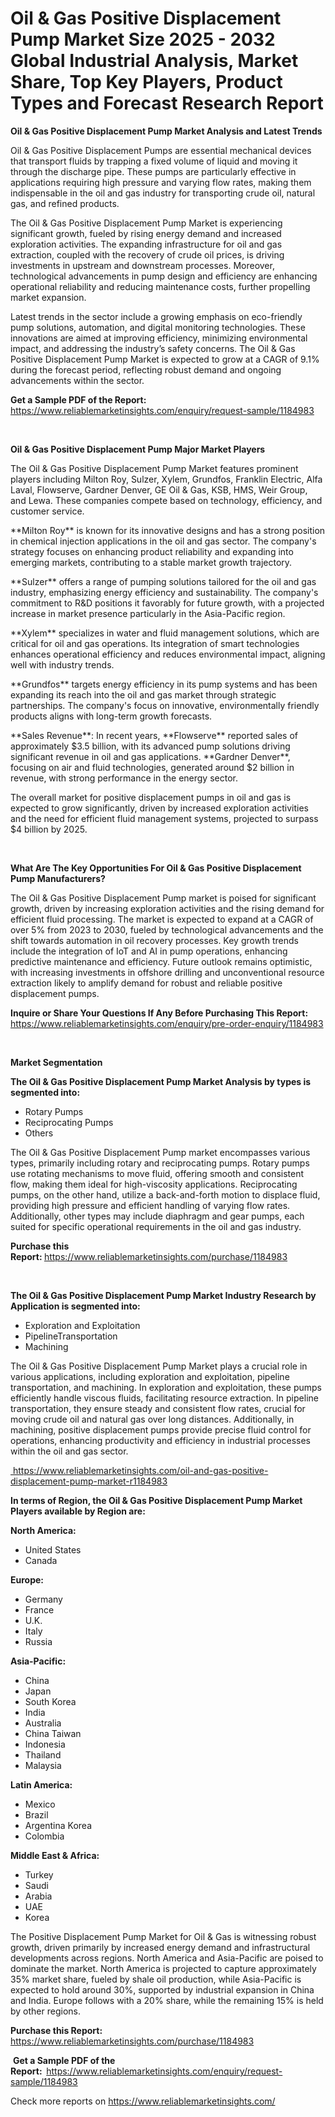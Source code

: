 <p><h1>Oil & Gas Positive Displacement Pump Market Size 2025 - 2032 Global Industrial Analysis, Market Share, Top Key Players, Product Types and Forecast Research Report</h1></p><p><strong>Oil & Gas Positive Displacement Pump Market Analysis and Latest Trends</strong></p>
<p><p>Oil & Gas Positive Displacement Pumps are essential mechanical devices that transport fluids by trapping a fixed volume of liquid and moving it through the discharge pipe. These pumps are particularly effective in applications requiring high pressure and varying flow rates, making them indispensable in the oil and gas industry for transporting crude oil, natural gas, and refined products.</p><p>The Oil & Gas Positive Displacement Pump Market is experiencing significant growth, fueled by rising energy demand and increased exploration activities. The expanding infrastructure for oil and gas extraction, coupled with the recovery of crude oil prices, is driving investments in upstream and downstream processes. Moreover, technological advancements in pump design and efficiency are enhancing operational reliability and reducing maintenance costs, further propelling market expansion.</p><p>Latest trends in the sector include a growing emphasis on eco-friendly pump solutions, automation, and digital monitoring technologies. These innovations are aimed at improving efficiency, minimizing environmental impact, and addressing the industry’s safety concerns. The Oil & Gas Positive Displacement Pump Market is expected to grow at a CAGR of 9.1% during the forecast period, reflecting robust demand and ongoing advancements within the sector.</p></p>
<p><strong>Get a Sample PDF of the Report:&nbsp;</strong> <a href="https://www.reliablemarketinsights.com/enquiry/request-sample/1184983?utm_campaign=3560&utm_medium=2&utm_source=Github&utm_content=ia&utm_term=28032025&utm_id=oil-gas-positive-displacement-pump">https://www.reliablemarketinsights.com/enquiry/request-sample/1184983</a></p>
<p>&nbsp;</p>
<p><strong>Oil & Gas Positive Displacement Pump Major Market Players</strong></p>
<p><p>The Oil & Gas Positive Displacement Pump Market features prominent players including Milton Roy, Sulzer, Xylem, Grundfos, Franklin Electric, Alfa Laval, Flowserve, Gardner Denver, GE Oil & Gas, KSB, HMS, Weir Group, and Lewa. These companies compete based on technology, efficiency, and customer service.</p><p>**Milton Roy** is known for its innovative designs and has a strong position in chemical injection applications in the oil and gas sector. The company's strategy focuses on enhancing product reliability and expanding into emerging markets, contributing to a stable market growth trajectory.</p><p>**Sulzer** offers a range of pumping solutions tailored for the oil and gas industry, emphasizing energy efficiency and sustainability. The company's commitment to R&D positions it favorably for future growth, with a projected increase in market presence particularly in the Asia-Pacific region.</p><p>**Xylem** specializes in water and fluid management solutions, which are critical for oil and gas operations. Its integration of smart technologies enhances operational efficiency and reduces environmental impact, aligning well with industry trends.</p><p>**Grundfos** targets energy efficiency in its pump systems and has been expanding its reach into the oil and gas market through strategic partnerships. The company's focus on innovative, environmentally friendly products aligns with long-term growth forecasts.</p><p>**Sales Revenue**: In recent years, **Flowserve** reported sales of approximately $3.5 billion, with its advanced pump solutions driving significant revenue in oil and gas applications. **Gardner Denver**, focusing on air and fluid technologies, generated around $2 billion in revenue, with strong performance in the energy sector.</p><p>The overall market for positive displacement pumps in oil and gas is expected to grow significantly, driven by increased exploration activities and the need for efficient fluid management systems, projected to surpass $4 billion by 2025.</p></p>
<p>&nbsp;</p>
<p><strong>What Are The Key Opportunities For Oil & Gas Positive Displacement Pump Manufacturers?</strong></p>
<p><p>The Oil & Gas Positive Displacement Pump market is poised for significant growth, driven by increasing exploration activities and the rising demand for efficient fluid processing. The market is expected to expand at a CAGR of over 5% from 2023 to 2030, fueled by technological advancements and the shift towards automation in oil recovery processes. Key growth trends include the integration of IoT and AI in pump operations, enhancing predictive maintenance and efficiency. Future outlook remains optimistic, with increasing investments in offshore drilling and unconventional resource extraction likely to amplify demand for robust and reliable positive displacement pumps.</p></p>
<p><strong>Inquire or Share Your Questions If Any Before Purchasing This Report:</strong> <a href="https://www.reliablemarketinsights.com/enquiry/pre-order-enquiry/1184983?utm_campaign=3560&utm_medium=2&utm_source=Github&utm_content=ia&utm_term=28032025&utm_id=oil-gas-positive-displacement-pump">https://www.reliablemarketinsights.com/enquiry/pre-order-enquiry/1184983</a></p>
<p>&nbsp;</p>
<p><strong>Market Segmentation</strong></p>
<p><strong>The Oil & Gas Positive Displacement Pump Market Analysis by types is segmented into:</strong></p>
<p><ul><li>Rotary Pumps</li><li>Reciprocating Pumps</li><li>Others</li></ul></p>
<p><p>The Oil & Gas Positive Displacement Pump market encompasses various types, primarily including rotary and reciprocating pumps. Rotary pumps use rotating mechanisms to move fluid, offering smooth and consistent flow, making them ideal for high-viscosity applications. Reciprocating pumps, on the other hand, utilize a back-and-forth motion to displace fluid, providing high pressure and efficient handling of varying flow rates. Additionally, other types may include diaphragm and gear pumps, each suited for specific operational requirements in the oil and gas industry.</p></p>
<p><strong>Purchase this Report:&nbsp;</strong><a href="https://www.reliablemarketinsights.com/purchase/1184983?utm_campaign=3560&utm_medium=2&utm_source=Github&utm_content=ia&utm_term=28032025&utm_id=oil-gas-positive-displacement-pump">https://www.reliablemarketinsights.com/purchase/1184983</a></p>
<p>&nbsp;</p>
<p><strong>The Oil & Gas Positive Displacement Pump Market Industry Research by Application is segmented into:</strong></p>
<p><ul><li>Exploration and Exploitation</li><li>PipelineTransportation</li><li>Machining</li></ul></p>
<p><p>The Oil & Gas Positive Displacement Pump Market plays a crucial role in various applications, including exploration and exploitation, pipeline transportation, and machining. In exploration and exploitation, these pumps efficiently handle viscous fluids, facilitating resource extraction. In pipeline transportation, they ensure steady and consistent flow rates, crucial for moving crude oil and natural gas over long distances. Additionally, in machining, positive displacement pumps provide precise fluid control for operations, enhancing productivity and efficiency in industrial processes within the oil and gas sector.</p></p>
<p><a href="https://www.reliablemarketinsights.com/oil-and-gas-positive-displacement-pump-market-r1184983?utm_campaign=3560&utm_medium=2&utm_source=Github&utm_content=ia&utm_term=28032025&utm_id=oil-gas-positive-displacement-pump">&nbsp;https://www.reliablemarketinsights.com/oil-and-gas-positive-displacement-pump-market-r1184983</a></p>
<p><strong>In terms of Region, the Oil & Gas Positive Displacement Pump Market Players available by Region are:</strong></p>
<p>
    <p> <strong> North America: </strong>
        <ul>
            <li>United States</li>
            <li>Canada</li>
        </ul>
        </p> 
    <p> <strong> Europe: </strong>
        <ul>
            <li>Germany</li>
            <li>France</li>
            <li>U.K.</li>
            <li>Italy</li>
            <li>Russia</li>
        </ul>
        </p> 
    <p> <strong> Asia-Pacific: </strong>
        <ul>
            <li>China</li>
            <li>Japan</li>
            <li>South Korea</li>
            <li>India</li>
            <li>Australia</li>
            <li>China Taiwan</li>
            <li>Indonesia</li>
            <li>Thailand</li>
            <li>Malaysia</li>
        </ul>
        </p> 
    <p> <strong> Latin America: </strong>
        <ul>
            <li>Mexico</li>
            <li>Brazil</li>
            <li>Argentina Korea</li>
            <li>Colombia</li>
        </ul>
        </p> 
    <p> <strong> Middle East & Africa: </strong>
        <ul>
            <li>Turkey</li>
            <li>Saudi</li>
            <li>Arabia</li>
            <li>UAE</li>
            <li>Korea</li>
        </ul>
    </p>
    </p>
<p><p>The Positive Displacement Pump Market for Oil & Gas is witnessing robust growth, driven primarily by increased energy demand and infrastructural developments across regions. North America and Asia-Pacific are poised to dominate the market. North America is projected to capture approximately 35% market share, fueled by shale oil production, while Asia-Pacific is expected to hold around 30%, supported by industrial expansion in China and India. Europe follows with a 20% share, while the remaining 15% is held by other regions.</p></p>
<p><strong>Purchase this Report: </strong><a href="https://www.reliablemarketinsights.com/purchase/1184983?utm_campaign=3560&utm_medium=2&utm_source=Github&utm_content=ia&utm_term=28032025&utm_id=oil-gas-positive-displacement-pump">https://www.reliablemarketinsights.com/purchase/1184983</a></p>
<p>&nbsp;<strong>Get a Sample PDF of the Report:&nbsp;&nbsp;</strong><a href="https://www.reliablemarketinsights.com/enquiry/request-sample/1184983?utm_campaign=3560&utm_medium=2&utm_source=Github&utm_content=ia&utm_term=28032025&utm_id=oil-gas-positive-displacement-pump">https://www.reliablemarketinsights.com/enquiry/request-sample/1184983</a></p>
<p><strong></strong></p>
<p>Check more reports on <a href="https://www.reliablemarketinsights.com/?utm_campaign=3560&utm_medium=2&utm_source=Github&utm_content=ia&utm_term=28032025&utm_id=oil-gas-positive-displacement-pump">https://www.reliablemarketinsights.com/</a></p>